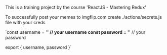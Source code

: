 This is a training project by the course 'ReactJS - Mastering Redux'

To successfully post your memes to imgflip.com create ./actions/secrets.js file with your creds

`const username = '******' // your username
 const password = '******' // your password

 export { username, password }`

